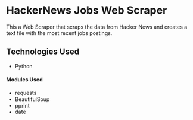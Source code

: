 # HackerNews Jobs Web Scraper


This a Web Scraper that scraps the data from Hacker News and creates a text file with the most recent jobs postings.


## Technologies Used
* Python

#### Modules Used
* requests
* BeautifulSoup
* pprint
* date

